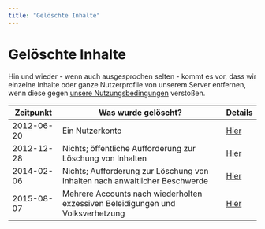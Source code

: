 ```yaml
---
title: "Gelöschte Inhalte"
---
```


# Gelöschte Inhalte

Hin und wieder - wenn auch ausgesprochen selten - kommt es vor, dass wir einzelne Inhalte oder ganze Nutzerprofile von unserem Server entfernen, wenn diese gegen [unsere Nutzungsbedingungen](/pod/legal.html) verstoßen.

| Zeitpunkt  | Was wurde gelöscht?                                                             | Details                                        |
| ---        | ---                                                                             | ---                                            |
| 2012-06-20 | Ein Nutzerkonto                                                                 | [Hier](https://pod.geraspora.de/posts/672344)  |
| 2012-12-28 | Nichts; öffentliche Aufforderung zur Löschung von Inhalten                      | [Hier](https://pod.geraspora.de/posts/971768)  |
| 2014-02-06 | Nichts; Aufforderung zur Löschung von Inhalten nach anwaltlicher Beschwerde     | [Hier](https://pod.geraspora.de/posts/1903997) |
| 2015-08-07 | Mehrere Accounts nach wiederholten exzessiven Beleidigungen und Volksverhetzung | [Hier](https://pod.geraspora.de/posts/3912767) |
